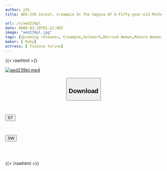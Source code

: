 ```yaml
---
author: j91
title: AED-239 Incest, Creampie In The Vagina Of A Fifty-year-old Mother Yurine Tsukino

url: /v/aed239pl
date: 0000-03-29T01:22:00Z
image: "aed239pl.jpg"
tags: [Upcoming releases, Creampie,Solowork,Married Woman,Mature Woman,Shaved	]
maker: [ Ruby]
actress: [ Tsukino Yurine]
---
```



{{< rawhtml >}}

<div class="video" data-videoid="pending_link_2.html">
    <a href="javascript:;">
        <img src="/v/aed239pl/aed239pl.jpg" width="WIDTH" height="HEIGHT" alt="aed239pl.mp4" loading="lazy">
    </a>
</div>

<script type="text/javascript" src="https://j91.asia/asset/on-demand-pend.js"></script>

<br>
  <link rel="stylesheet" href="https://j91.asia/asset/bs5.css">
  
  <center>
  <button class="btn btn-primary" type="button" data-bs-toggle="collapse" data-bs-target=".multi-collapse" aria-expanded="false" aria-controls="multiCollapseExample1 multiCollapseExample2"><h2>Download</h2></button></center>
</p>
<div class="row">
  <div class="col">
    <div class="collapse multi-collapse" id="multiCollapseExample1">
      <div class="card card-body">
	      	      <br>
<div class="buttons">  
<p><a href="https://j91.asia/pending_link_2.html" target="_blank"><button class="btn-hover color-3"><i class="fa fa-download"></i> ST</button></a></p></div>
    </div>
  </div>
</div>
  <div class="col">
    <div class="collapse multi-collapse" id="multiCollapseExample2">
      <div class="card card-body">
	      <br>
<div class="buttons">
<p><a href="https://j91.asia/pending_link_2.html" target="_blank"><button class="btn-hover color-2"><i class="fa fa-download"></i> SW</button></a></p></div>
<br><br>
      </div>
    </div>
  </div>
</div>

{{< /rawhtml >}}